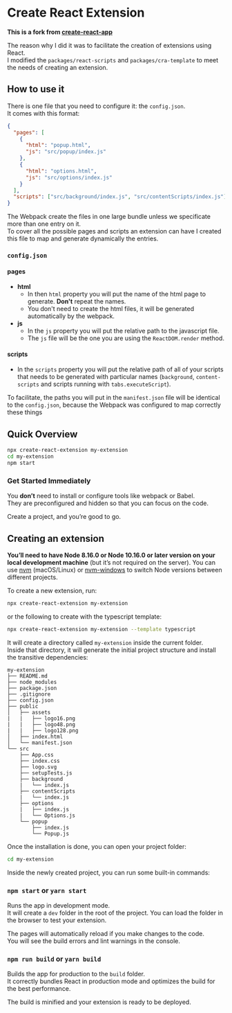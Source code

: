 # Create React Extension

<b>This is a fork from [create-react-app](https://github.com/facebook/create-react-app)<br></b>

The reason why I did it was to facilitate the creation of extensions using React.<br>
I modified the `packages/react-scripts` and `packages/cra-template` to meet the needs of creating an extension.

## How to use it

There is one file that you need to configure it: the `config.json`.<br>
It comes with this format:<br>

```json
{
  "pages": [
    {
      "html": "popup.html",
      "js": "src/popup/index.js"
    },
    {
      "html": "options.html",
      "js": "src/options/index.js"
    }
  ],
  "scripts": ["src/background/index.js", "src/contentScripts/index.js"]
}
```

The Webpack create the files in one large bundle unless we specificate more than one entry on it.<br>
To cover all the possible pages and scripts an extension can have I created this file to map and generate dynamically the entries.

### `config.json`
#### pages
 - <b>html</b>
   - In then `html` property you will put the name of the html page to generate. <b>Don't</b> repeat the names.
   - You don't need to create the html files, it will be generated automatically by the webpack.
 - <b>js</b>
   - In the `js` property you will put the relative path to the javascript file.
   - The `js` file will be the one you are using the `ReactDOM.render` method.<br>

#### scripts
 - In the `scripts` property you will put the relative path of all of your scripts that needs to be generated with particular names (`background`, `content-scripts` and scripts running with `tabs.executeScript`).<br>

To facilitate, the paths you will put in the `manifest.json` file will be identical to the `config.json`, because the Webpack was configured to map correctly these things<br>

## Quick Overview

```sh
npx create-react-extension my-extension
cd my-extension
npm start
```

### Get Started Immediately

You **don’t** need to install or configure tools like webpack or Babel.<br>
They are preconfigured and hidden so that you can focus on the code.

Create a project, and you’re good to go.

## Creating an extension

**You’ll need to have Node 8.16.0 or Node 10.16.0 or later version on your local development machine** (but it’s not required on the server). You can use [nvm](https://github.com/creationix/nvm#installation) (macOS/Linux) or [nvm-windows](https://github.com/coreybutler/nvm-windows#node-version-manager-nvm-for-windows) to switch Node versions between different projects.

To create a new extension, run:

```sh
npx create-react-extension my-extension
```

or the following to create with the typescript template:

```sh
npx create-react-extension my-extension --template typescript
```

It will create a directory called `my-extension` inside the current folder.<br>
Inside that directory, it will generate the initial project structure and install the transitive dependencies:

```
my-extension
├── README.md
├── node_modules
├── package.json
├── .gitignore
├── config.json
├── public
│   ├── assets
|   |   ├── logo16.png
|   |   ├── logo48.png
|   |   ├── logo128.png
│   ├── index.html
│   └── manifest.json
└── src
    ├── App.css
    ├── index.css
    ├── logo.svg
    ├── setupTests.js
    ├── background
    |   └── index.js
    ├── contentScripts
    |   └── index.js
    ├── options
    |   ├── index.js
    |   └── Options.js
    └── popup
        ├── index.js
        └── Popup.js
```

Once the installation is done, you can open your project folder:

```sh
cd my-extension
```

Inside the newly created project, you can run some built-in commands:

### `npm start` or `yarn start`

Runs the app in development mode.<br>
It will create a `dev` folder in the root of the project.
You can load the folder in the browser to test your extension.

The pages will automatically reload if you make changes to the code.<br>
You will see the build errors and lint warnings in the console.

### `npm run build` or `yarn build`

Builds the app for production to the `build` folder.<br>
It correctly bundles React in production mode and optimizes the build for the best performance.

The build is minified and your extension is ready to be deployed.<br>
